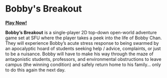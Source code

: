 # Bobby's Breakout

<a href="https://bobby-breakout.herokuapp.com"><b>Play Now!</b></a>

**Bobby’s Breakout**​ is a single-player 2D top-down open-world adventure game set at SFU where the player takes a peek into the life of Bobby Chan. They will experience Bobby’s acute stress response to being swarmed by an apocalyptic hoard of students seeking help / advice, complaints, or just to be a nuisance. Bobby will have to make his way through the maze of antagonistic students, professors, and environmental obstructions to leave campus (the winning condition) and safely return home to his family… only to do this again the next day. 
